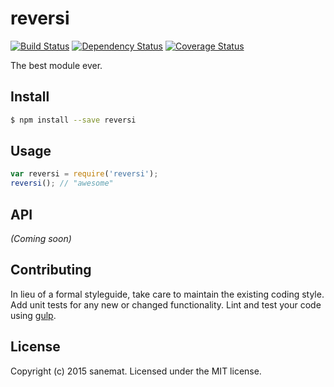 # reversi 
[![Build Status][travis-image]][travis-url] [![Dependency Status][daviddm-url]][daviddm-image] [![Coverage Status][coveralls-image]][coveralls-url]

The best module ever.


## Install

```bash
$ npm install --save reversi
```


## Usage

```javascript
var reversi = require('reversi');
reversi(); // "awesome"
```

## API

_(Coming soon)_


## Contributing

In lieu of a formal styleguide, take care to maintain the existing coding style. Add unit tests for any new or changed functionality. Lint and test your code using [gulp](http://gulpjs.com/).


## License

Copyright (c) 2015 sanemat. Licensed under the MIT license.

[travis-url]: https://travis-ci.org/sanemat/node-reversi
[travis-image]: https://travis-ci.org/sanemat/node-reversi.svg?branch=master
[daviddm-url]: https://david-dm.org/sanemat/node-reversi.svg?theme=shields.io
[daviddm-image]: https://david-dm.org/sanemat/node-reversi
[coveralls-url]: https://coveralls.io/r/sanemat/node-reversi
[coveralls-image]: https://coveralls.io/repos/sanemat/node-reversi/badge.png
